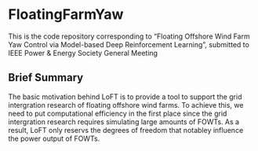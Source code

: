 # FloatingFarmYaw
This is the code repository corresponding to “Floating Offshore Wind Farm Yaw Control via Model-based Deep Reinforcement Learning”, submitted to IEEE Power & Energy Society General Meeting

## Brief Summary
   The basic motivation behind LoFT is to provide a tool to support the grid intergration research of floating offshore wind farms. To achieve this, we need to put computational efficiency in the first place since the grid intergration research requires simulating large amounts of FOWTs. As a result, LoFT  only reservs the degrees of freedom that notabley influence the power output of FOWTs. 
